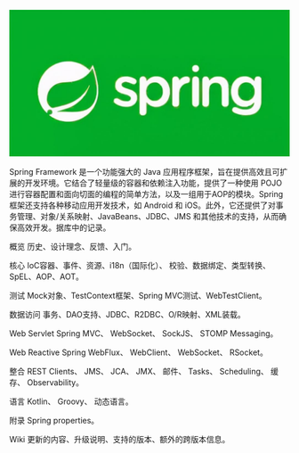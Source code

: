![image-20250720094746027](images/image-20250720094746027.png)

Spring Framework 是一个功能强大的 Java 应用程序框架，旨在提供高效且可扩展的开发环境。它结合了轻量级的容器和依赖注入功能，提供了一种使用 POJO 进行容器配置和面向切面的编程的简单方法，以及一组用于AOP的模块。Spring 框架还支持各种移动应用开发技术，如 Android 和 iOS。此外，它还提供了对事务管理、对象/关系映射、JavaBeans、JDBC、JMS 和其他技术的支持，从而确保高效开发。据库中的记录。

概览
历史、设计理念、反馈、入门。

核心
IoC容器、事件、资源、i18n（国际化）、 校验、数据绑定、类型转换、SpEL、AOP、AOT。

测试
Mock对象、TestContext框架、Spring MVC测试、WebTestClient。

数据访问
事务、DAO支持、JDBC、R2DBC、O/R映射、XML装载。

Web Servlet
Spring MVC、 WebSocket、 SockJS、 STOMP Messaging。

Web Reactive
Spring WebFlux、 WebClient、 WebSocket、 RSocket。

整合
REST Clients、 JMS、 JCA、 JMX、 邮件、 Tasks、 Scheduling、 缓存、 Observability。

语言
Kotlin、 Groovy、 动态语言。

附录
Spring properties。

Wiki
更新的内容、升级说明、支持的版本、额外的跨版本信息。


<confetti />